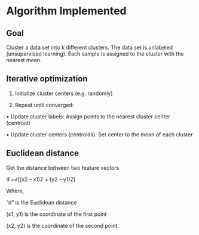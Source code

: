 # Algorithm Implemented

## Goal

Cluster a data set into k different clusters. The data set is unlabeled (unsupervised learning). Each sample is assigned to the cluster with the nearest mean.

## Iterative optimization

1. Initialize cluster centers (e.g. randomly)

2. Repeat until converged:

• Update cluster labels: Assign points to the nearest cluster center (centroid)

• Update cluster centers (centroids): Set center to the mean of each cluster

## Euclidean distance

Get the distance between two feature vectors

d =√[(x2 – x1)2 + (y2 – y1)2]

Where,

“d” is the Euclidean distance

(x1, y1) is the coordinate of the first point

(x2, y2) is the coordinate of the second point.

